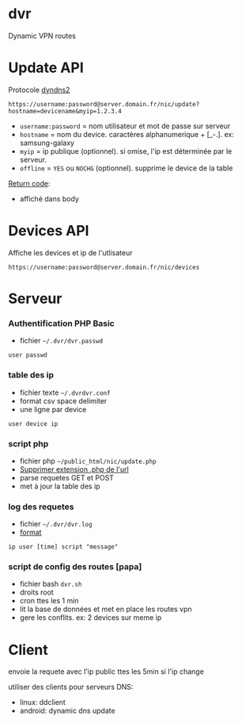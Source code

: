 dvr
==========
Dynamic VPN routes

Update API
==============
Protocole [dyndns2](https://help.dyn.com/remote-access-api/perform-update/)

```
https://username:password@server.domain.fr/nic/update?hostname=devicename&myip=1.2.3.4
```
- `username:password` = nom utilisateur et mot de passe sur serveur
- `hostname` = nom du device. caractères alphanumerique + [_-.]. ex: samsung-galaxy
- `myip` = ip publique (optionnel). si omise, l'ip est déterminée par le serveur.
- `offline` = `YES` ou `NOCHG` (optionnel). supprime le device de la table

[Return code](https://help.dyn.com/remote-access-api/return-codes/):
- affiché dans body

Devices API
==============
Affiche les devices et ip de l'utlisateur
```
https://username:password@server.domain.fr/nic/devices
```

Serveur
=======

### Authentification PHP Basic
- fichier `~/.dvr/dvr.passwd`
```
user passwd
```

### table des ip
- fichier texte `~/.dvrdvr.conf`
- format csv space delimiter
- une ligne par device

```
user device ip
```

### script php
- fichier php `~/public_html/nic/update.php`
- [Supprimer extension .php de l'url](https://alexcican.com/post/how-to-remove-php-html-htm-extensions-with-htaccess/)
- parse requetes GET et POST
- met à jour la table des ip

### log des requetes
- fichier `~/.dvr/dvr.log`
- [format](https://en.wikipedia.org/wiki/Common_Log_Format)

```
ip user [time] script "message"
```

### script de config des routes [papa]
- fichier bash `dvr.sh`
- droits root
- cron ttes les 1 min
- lit la base de données et met en place les routes vpn
- gere les conflits. ex: 2 devices sur meme ip

Client
=======
envoie la requete avec l'ip public ttes les 5min si l'ip change

utiliser des clients pour serveurs DNS:
- linux: ddclient
- android: dynamic dns update

